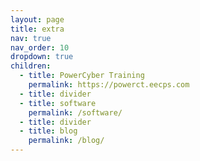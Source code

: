 ```yaml
---
layout: page
title: extra
nav: true
nav_order: 10
dropdown: true
children:
  - title: PowerCyber Training
    permalink: https://powerct.eecps.com
  - title: divider
  - title: software
    permalink: /software/
  - title: divider
  - title: blog
    permalink: /blog/
---
```

